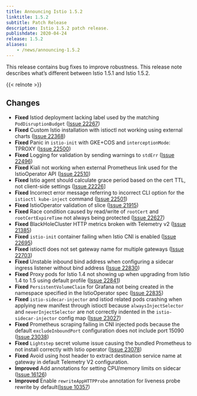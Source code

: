 ```yaml
---
title: Announcing Istio 1.5.2
linktitle: 1.5.2
subtitle: Patch Release
description: Istio 1.5.2 patch release.
publishdate: 2020-04-24
release: 1.5.2
aliases:
    - /news/announcing-1.5.2
---
```


This release contains bug fixes to improve robustness. This release note describes what’s different between Istio 1.5.1 and Istio 1.5.2.

{{< relnote >}}

## Changes

- **Fixed** Istiod deployment lacking label used by the matching `PodDisruptionBudget` ([Issue 22267](https://github.com/istio/istio/issues/22267))
- **Fixed** Custom Istio installation with istioctl not working using external charts ([Issue 22368](https://github.com/istio/istio/issues/22368))
- **Fixed** Panic in `istio-init` with GKE+COS and `interceptionMode`: TPROXY ([Issue 22500](https://github.com/istio/istio/issues/22500))
- **Fixed** Logging for validation by sending warnings to `stdErr` ([Issue 22496](https://github.com/istio/istio/issues/22496))
- **Fixed** Kiali not working when external Prometheus link used for the IstioOperator API ([Issue 22510](https://github.com/istio/istio/issues/22510))
- **Fixed** Istio agent should calculate grace period based on the cert TTL, not client-side settings ([Issue 22226](https://github.com/istio/istio/issues/22226)]
- **Fixed** Incorrect error message referring to incorrect CLI option for the `istioctl kube-inject` command ([Issue 22501](https://github.com/istio/istio/issues/22501))
- **Fixed** IstioOperator validation of slice ([Issue 21915](https://github.com/istio/istio/issues/21915))
- **Fixed** Race condition caused by read/write of `rootCert` and `rootCertExpireTime` not always being protected ([Issue 22627](https://github.com/istio/istio/issues/22627))
- **Fixed** BlackHoleCluster HTTP metrics broken with Telemetry v2 ([Issue 21385](https://github.com/istio/istio/issues/21385))
- **Fixed** `istio-init` container failing when Istio CNI is enabled ([Issue 22695](https://github.com/istio/istio/issues/22695))
- **Fixed** istioctl does not set gateway name for multiple gateways ([Issue 22703](https://github.com/istio/istio/issues/22703))
- **Fixed** Unstable inbound bind address when configuring a sidecar ingress listener without bind address ([Issue 22830](https://github.com/istio/istio/issues/22830))
- **Fixed** Proxy pods for Istio 1.4 not showing up when upgrading from Istio 1.4 to 1.5 using default profile ([Issue 22841](https://github.com/istio/istio/issues/22841))
- **Fixed** `PersistentVolumeClaim` for Grafana not being created in the namespace specified in the IstioOperator spec ([Issue 22835](https://github.com/istio/istio/issues/22835))
- **Fixed** `istio-sidecar-injector` and istiod related pods crashing when applying new manifest through istioctl because `alwaysInjectSelector` and `neverInjectSelector` are not correctly indented in the `istio-sidecar-injector` config map ([Issue 23027](https://github.com/istio/istio/issues/23027))
- **Fixed** Prometheus scraping failing in CNI injected pods because the default `excludeInboundPort` configuration does not include port 15090 ([Issue 23038](https://github.com/istio/istio/issues/23038))
- **Fixed** `Lightstep` secret volume issue causing the bundled Prometheus to not install correctly with Istio operator ([Issue 23078](https://github.com/istio/istio/issues/23078))
- **Fixed** Avoid using host header to extract destination service name at gateway in default Telemetry V2 configuration.
- **Improved** Add annotations for setting CPU/memory limits on sidecar ([Issue 16126](https://github.com/istio/istio/issues/16126))
- **Improved** Enable `rewriteAppHTTPProbe` annotation for liveness probe rewrite by default([Issue 10357](https://github.com/istio/istio/issues/10357))
